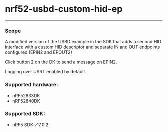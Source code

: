 # nrf52-usbd-custom-hid-ep
--------------------------

### Scope 
A modified version of the USBD example in the SDK that adds a second HID interface with a custom HID descriptor and separate IN and OUT endpoints configured (EPIN2 and EPOUT2)

Click button 2 on the DK to send a message on EPIN2. 

Logging over UART enabled by default. 

### Supported hardware:
- nRF52833DK
- nRF52840DK

### Supported SDK:
- nRF5 SDK v17.0.2
